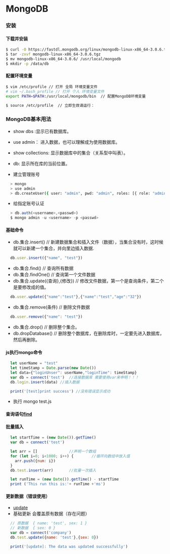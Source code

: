 # MongoDB
### 安装

#### 下载并安装
```bash
$ curl -O https://fastdl.mongodb.org/linux/mongodb-linux-x86_64-3.0.6.tgz
$ tar -zxvf mongodb-linux-x86_64-3.0.6.tgz
$ mv mongodb-linux-x86_64-3.0.6/ /usr/local/mongodb
$ mkdir -p /data/db
```
#### 配置环境变量
```bash
$ vim /etc/profile // 打开 全局 环境变量文件
# vim ~/.bash_profile // 打开 个人 环境变量文件
export PATH=$PATH:/usr/local/mongodb/bin  // 配置MongoDB环境变量

$ source /etc/profile  // 立即生效请运行：
```

### MongoDB基本用法
 - show dbs :显示已有数据库。
 - use admin： 进入数据，也可以理解成为使用数据库。
 - show collections: 显示数据库中的集合（关系型中叫表）。
 - db: 显示所在库的当前位置。

 - 建立管理账号
  ```bash
    > mongo
    > use admin
    > db.createUser({ user: "admin", pwd: "admin", roles: [{ role: "admin", db: "admin" }] })
  ```
 
 - 给指定账号认证
  ```javascript
    > db.auth(<username>,<passwd>)
    $ mongo admin -u <username> -p <passwd>
  ```

#### 基础命令
- db.集合.insert()   // 新建数据集合和插入文件（数据），当集合没有时，这时候就可以新建一个集合，并向里边插入数据.
```javascript
  db.user.insert({"name", "test"})
```

- db.集合.find()     // 查询所有数据
- db.集合.findOne()  // 查询第一个文件数据
- db.集合.update({查询},{修改})   // 修改文件数据，第一个是查询条件，第二个是要修改成的值。
```javascript
  db.user.update({"name":"test"},{"name":"test","age":"32"})
```

- db.集合.remove(条件)  // 删除文件数据
```javascript
  db.user.remove({"name": "test"})
```
- db.集合.drop()       // 删除整个集合。
- db.dropDatabase()   // 删除整个数据库，在删除库时，一定要先进入数据库，然后再删除。

#### js执行mongo命令
```javascript
  let userName = "test"       
  let timeStamp = Date.parse(new Date())
  let data={"loginUnser": userName,"loginTime": timeStamp}
  var db = connect('test')  //连接数据库 需要使用var来申明！！！
  db.login.insert(data) //插入数据

  print('[test]print success') //没有错误显示成功
```
- 执行 mongo test.js  

#### 查询语句[find](./find.md)

#### 批量插入
```javascript
  let startTime = (new Date()).getTime()
  var db = connect('test')

  let arr = []              //声明一个数组
  for (let i=0; i<1000; i++) {        //循环向数组中放入值
    arr.push({num: i})
  }
  db.test.insert(arr)       //批量一次插入

  let runTime = (new Date()).getTime() - startTime
  print ('This run this is:'+ runTime +'ms')
```

#### 更新数据（错误使用）
- [update](./update.md)
- 基础更新 会覆盖原有数据（存在问题）
```javascript
  // 原数据  { name: 'test', sex: 1 }
  // 新数据  { sex: 0 }
  var db = connect('company')
  db.test.update({name: 'test'},{sex: 0})

  print('[update]: The data was updated successfully')
```
